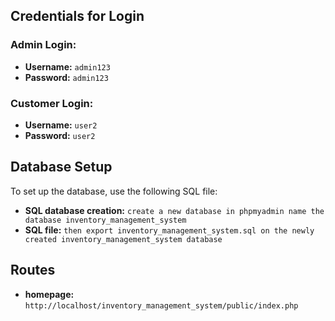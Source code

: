 ## Credentials for Login

### Admin Login:
- **Username:** `admin123`
- **Password:** `admin123`

### Customer Login:
- **Username:** `user2`
- **Password:** `user2`

## Database Setup

To set up the database, use the following SQL file:
- **SQL database creation:** `create a new database in phpmyadmin name the database inventory_management_system`
- **SQL file:** `then export inventory_management_system.sql on the newly created inventory_management_system database`

## Routes
- **homepage:** `http://localhost/inventory_management_system/public/index.php`
